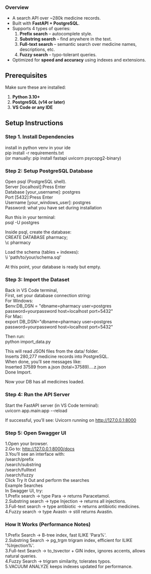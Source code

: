### Overview
- A search API over ~280k medicine records.  
- Built with **FastAPI + PostgreSQL**.  
- Supports 4 types of queries:
  1. **Prefix search** – autocomplete style.
  2. **Substring search** – find anywhere in the text.
  3. **Full-text search** – semantic search over medicine names, descriptions, etc.
  4. **Fuzzy search** – typo-tolerant queries.  
- Optimized for **speed and accuracy** using indexes and extensions.

## Prerequisites
Make sure these are installed:
1. **Python 3.10+**
2. **PostgreSQL (v14 or later)**
3. **VS Code or any IDE**

## Setup Instructions  
  
### Step 1. Install Dependencies  
install in python venv in your ide  
pip install -r requirements.txt  
(or manually: pip install fastapi uvicorn psycopg2-binary)  
  
### Step 2: Setup PostgreSQL Database  
Open psql (PostgreSQL shell).    
Server [localhost]:Press Enter  
Database [your_username]: postgres    
Port [5432]:Press Enter  
Username [your_windows_user]: postgres  
Password: what you have set during installation  
  
Run this in your terminal:  
psql -U postgres  
  
Inside psql, create the database:  
CREATE DATABASE pharmacy;  
\c pharmacy  
  
Load the schema (tables + indexes):  
\i 'path/to/your/schema.sql'  
  
At this point, your database is ready but empty.  
  
### Step 3: Import the Dataset
Back in VS Code terminal,  
First, set your database connection string:  
For Windows:  
$env:DB_DSN = "dbname=pharmacy user=postgres password=yourpassword host=localhost port=5432"  
For Mac:  
export DB_DSN="dbname=pharmacy user=postgres password=yourpassword host=localhost port=5432"  
  
Then run:  
python import_data.py  
  
This will read JSON files from the data/ folder.  
Inserts 280,277 medicine records into PostgreSQL.  
When done, you’ll see messages like:  
Inserted 37589 from a.json (total=37589)....z.json  
Done Import.  

Now your DB has all medicines loaded.

### Step 4: Run the API Server
Start the FastAPI server (in VS Code terminal):  
uvicorn app.main:app --reload  

If successful, you’ll see:
Uvicorn running on http://127.0.0.1:8000

### Step 5: Open Swagger UI
1.Open your browser.  
2.Go to: http://127.0.0.1:8000/docs  
3.You’ll see an interface with:  
  /search/prefix  
  /search/substring  
  /search/fulltext  
  /search/fuzzy  
Click Try It Out and perform the searches  
Example Searches  
In Swagger UI, try:  
1.Prefix search → type Para → returns Paracetamol.  
2.Substring search → type Injection → returns all injections.  
3.Full-text search → type antibiotic → returns antibiotic medicines.  
4.Fuzzy search → type Avastn → still returns Avastin.  

### How It Works (Performance Notes)
1.Prefix Search → B-tree index, fast ILIKE 'Para%'.  
2.Substring Search → pg_trgm trigram index, efficient for ILIKE '%Injection%'.  
3.Full-text Search → to_tsvector + GIN index, ignores accents, allows natural queries.  
4.Fuzzy Search → trigram similarity, tolerates typos.  
5.VACUUM ANALYZE keeps indexes updated for performance.  



